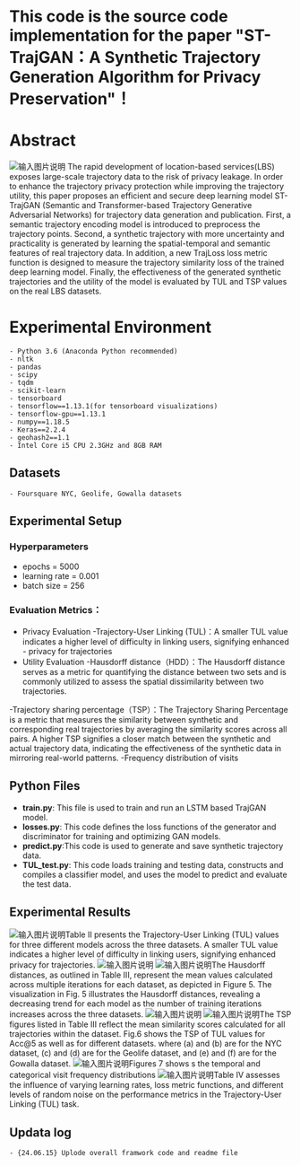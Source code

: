 ﻿# This code is the source code implementation for the paper "ST-TrajGAN：A Synthetic Trajectory Generation Algorithm for Privacy Preservation"！
# Abstract
![输入图片说明](https://github.com/csmaxuebin/ST-TrajGAN/blob/main/picture/8.png)
The rapid development of location-based services(LBS) exposes large-scale trajectory data to the risk of privacy leakage. In order to enhance the trajectory privacy protection while improving the trajectory utility, this paper proposes an efficient and secure deep learning model ST-TrajGAN (Semantic and Transformer-based Trajectory Generative Adversarial Networks) for trajectory data generation and publication. First, a semantic trajectory encoding model is introduced to preprocess the trajectory points. Second, a synthetic trajectory with more uncertainty and practicality is generated by learning the spatial-temporal and semantic features of real trajectory data. In addition, a new TrajLoss loss metric function is designed to measure the trajectory similarity loss of the trained deep learning model. Finally, the effectiveness of the generated synthetic trajectories and the utility of the model is evaluated by TUL and TSP values on the real LBS datasets.
# Experimental Environment

```
- Python 3.6 (Anaconda Python recommended)
- nltk
- pandas
- scipy
- tqdm
- scikit-learn
- tensorboard
- tensorflow==1.13.1(for tensorboard visualizations)
- tensorflow-gpu==1.13.1
- numpy==1.18.5
- Keras==2.2.4
- geohash2==1.1
- Intel Core i5 CPU 2.3GHz and 8GB RAM 
```

## Datasets

```
- Foursquare NYC, Geolife, Gowalla datasets
```

## Experimental Setup

### Hyperparameters

 -  epochs = 5000
 - learning rate = 0.001
 - batch size = 256
 ### Evaluation Metrics：
- Privacy Evaluation
-Trajectory-User Linking (TUL)：A smaller TUL value indicates a higher level of difficulty in linking users, signifying enhanced - privacy for trajectories
- Utility Evaluation
-Hausdorff distance（HDD）：The Hausdorff distance serves as a metric for quantifying the distance between two sets and is commonly utilized to assess the spatial dissimilarity between two trajectories.

-Trajectory sharing percentage（TSP）：The Trajectory Sharing Percentage is a metric that measures the similarity between synthetic and corresponding real trajectories by averaging the similarity scores across all pairs. A higher TSP signifies a closer match between the synthetic and actual trajectory data, indicating the effectiveness of the synthetic data in mirroring real-world patterns.
-Frequency distribution of visits
## Python Files
 -   **train.py**:  This file is used to train and run an LSTM based TrajGAN model.
-   **losses.py**: This code defines the loss functions of the generator and discriminator for training and optimizing GAN models.
-   **predict.py**:This code is used to generate and save synthetic trajectory data.
-   **TUL_test.py**: This code loads training and testing data, constructs and compiles a classifier model, and uses the model to predict and evaluate the test data.
## Experimental Results
![输入图片说明](https://github.com/csmaxuebin/ST-TrajGAN/blob/main/picture/1.png)Table II presents the Trajectory-User Linking (TUL) values for three different models across the three datasets. A smaller TUL value indicates a higher level of difficulty in linking users, signifying enhanced privacy for trajectories.
![输入图片说明](https://github.com/csmaxuebin/ST-TrajGAN/blob/main/picture/3.png)
![输入图片说明](https://github.com/csmaxuebin/ST-TrajGAN/blob/main/picture/2.png)The Hausdorff distances, as outlined in Table III, represent the mean values calculated across multiple iterations for each dataset, as depicted in Figure 5. The visualization in Fig. 5 illustrates the Hausdorff distances, revealing a decreasing trend for each model as the number of training iterations increases across the three datasets. 
![输入图片说明](https://github.com/csmaxuebin/ST-TrajGAN/blob/main/picture/4.png)
![输入图片说明](https://github.com/csmaxuebin/ST-TrajGAN/blob/main/picture/5.png)The TSP figures listed in Table III reflect the mean similarity scores calculated for all trajectories within the dataset. Fig.6 shows the TSP of TUL values for Acc@5 as well as for different datasets. where (a) and (b) are for the NYC dataset, (c) and (d) are for the Geolife dataset, and (e) and (f) are for the Gowalla dataset. 
![输入图片说明](https://github.com/csmaxuebin/ST-TrajGAN/blob/main/picture/6.png)Figures 7 shows s the temporal and categorical visit frequency distributions
![输入图片说明](https://github.com/csmaxuebin/ST-TrajGAN/blob/main/picture/7.png)Table IV  assesses the influence of varying learning rates, loss metric functions, and different levels of random noise on the performance metrics in the Trajectory-User Linking (TUL) task. 

## Updata log

```
- {24.06.15} Uplode overall framwork code and readme file
```
